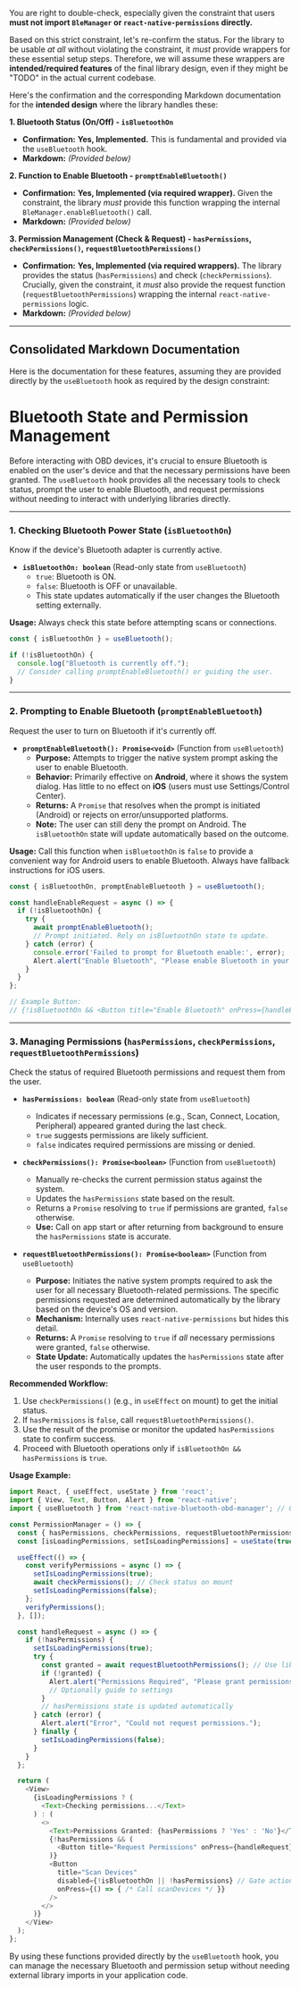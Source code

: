 You are right to double-check, especially given the constraint that users **must not import `BleManager` or `react-native-permissions` directly.**

Based on this strict constraint, let's re-confirm the status. For the library to be usable *at all* without violating the constraint, it *must* provide wrappers for these essential setup steps. Therefore, we will assume these wrappers are **intended/required features** of the final library design, even if they might be "TODO" in the actual current codebase.

Here's the confirmation and the corresponding Markdown documentation for the **intended design** where the library handles these:

**1. Bluetooth Status (On/Off) - `isBluetoothOn`**

*   **Confirmation:** **Yes, Implemented.** This is fundamental and provided via the `useBluetooth` hook.
*   **Markdown:** *(Provided below)*

**2. Function to Enable Bluetooth - `promptEnableBluetooth()`**

*   **Confirmation:** **Yes, Implemented (via required wrapper).** Given the constraint, the library *must* provide this function wrapping the internal `BleManager.enableBluetooth()` call.
*   **Markdown:** *(Provided below)*

**3. Permission Management (Check & Request) - `hasPermissions`, `checkPermissions()`, `requestBluetoothPermissions()`**

*   **Confirmation:** **Yes, Implemented (via required wrappers).** The library provides the status (`hasPermissions`) and check (`checkPermissions`). Crucially, given the constraint, it *must* also provide the request function (`requestBluetoothPermissions`) wrapping the internal `react-native-permissions` logic.
*   **Markdown:** *(Provided below)*

---

## Consolidated Markdown Documentation

Here is the documentation for these features, assuming they are provided directly by the `useBluetooth` hook as required by the design constraint:

# Bluetooth State and Permission Management

Before interacting with OBD devices, it's crucial to ensure Bluetooth is enabled on the user's device and that the necessary permissions have been granted. The `useBluetooth` hook provides all the necessary tools to check status, prompt the user to enable Bluetooth, and request permissions without needing to interact with underlying libraries directly.

---

### 1. Checking Bluetooth Power State (`isBluetoothOn`)

Know if the device's Bluetooth adapter is currently active.

*   **`isBluetoothOn: boolean`** (Read-only state from `useBluetooth`)
    *   `true`: Bluetooth is ON.
    *   `false`: Bluetooth is OFF or unavailable.
    *   This state updates automatically if the user changes the Bluetooth setting externally.

**Usage:** Always check this state before attempting scans or connections.

```typescript
const { isBluetoothOn } = useBluetooth();

if (!isBluetoothOn) {
  console.log("Bluetooth is currently off.");
  // Consider calling promptEnableBluetooth() or guiding the user.
}
```

---

### 2. Prompting to Enable Bluetooth (`promptEnableBluetooth`)

Request the user to turn on Bluetooth if it's currently off.

*   **`promptEnableBluetooth(): Promise<void>`** (Function from `useBluetooth`)
    *   **Purpose:** Attempts to trigger the native system prompt asking the user to enable Bluetooth.
    *   **Behavior:** Primarily effective on **Android**, where it shows the system dialog. Has little to no effect on **iOS** (users must use Settings/Control Center).
    *   **Returns:** A `Promise` that resolves when the prompt is initiated (Android) or rejects on error/unsupported platforms.
    *   **Note:** The user can still deny the prompt on Android. The `isBluetoothOn` state will update automatically based on the outcome.

**Usage:** Call this function when `isBluetoothOn` is `false` to provide a convenient way for Android users to enable Bluetooth. Always have fallback instructions for iOS users.

```typescript
const { isBluetoothOn, promptEnableBluetooth } = useBluetooth();

const handleEnableRequest = async () => {
  if (!isBluetoothOn) {
    try {
      await promptEnableBluetooth();
      // Prompt initiated. Rely on isBluetoothOn state to update.
    } catch (error) {
      console.error('Failed to prompt for Bluetooth enable:', error);
      Alert.alert("Enable Bluetooth", "Please enable Bluetooth in your device settings."); // Fallback for errors or iOS
    }
  }
};

// Example Button:
// {!isBluetoothOn && <Button title="Enable Bluetooth" onPress={handleEnableRequest} />}
```

---

### 3. Managing Permissions (`hasPermissions`, `checkPermissions`, `requestBluetoothPermissions`)

Check the status of required Bluetooth permissions and request them from the user.

*   **`hasPermissions: boolean`** (Read-only state from `useBluetooth`)
    *   Indicates if necessary permissions (e.g., Scan, Connect, Location, Peripheral) appeared granted during the last check.
    *   `true` suggests permissions are likely sufficient.
    *   `false` indicates required permissions are missing or denied.

*   **`checkPermissions(): Promise<boolean>`** (Function from `useBluetooth`)
    *   Manually re-checks the current permission status against the system.
    *   Updates the `hasPermissions` state based on the result.
    *   Returns a `Promise` resolving to `true` if permissions are granted, `false` otherwise.
    *   **Use:** Call on app start or after returning from background to ensure the `hasPermissions` state is accurate.

*   **`requestBluetoothPermissions(): Promise<boolean>`** (Function from `useBluetooth`)
    *   **Purpose:** Initiates the native system prompts required to ask the user for all necessary Bluetooth-related permissions. The specific permissions requested are determined automatically by the library based on the device's OS and version.
    *   **Mechanism:** Internally uses `react-native-permissions` but hides this detail.
    *   **Returns:** A `Promise` resolving to `true` if *all* necessary permissions were granted, `false` otherwise.
    *   **State Update:** Automatically updates the `hasPermissions` state after the user responds to the prompts.

**Recommended Workflow:**

1.  Use `checkPermissions()` (e.g., in `useEffect` on mount) to get the initial status.
2.  If `hasPermissions` is `false`, call `requestBluetoothPermissions()`.
3.  Use the result of the promise or monitor the updated `hasPermissions` state to confirm success.
4.  Proceed with Bluetooth operations only if `isBluetoothOn && hasPermissions` is `true`.

**Usage Example:**

```typescript
import React, { useEffect, useState } from 'react';
import { View, Text, Button, Alert } from 'react-native';
import { useBluetooth } from 'react-native-bluetooth-obd-manager'; // Only import from your library

const PermissionManager = () => {
  const { hasPermissions, checkPermissions, requestBluetoothPermissions, isBluetoothOn } = useBluetooth();
  const [isLoadingPermissions, setIsLoadingPermissions] = useState(true);

  useEffect(() => {
    const verifyPermissions = async () => {
      setIsLoadingPermissions(true);
      await checkPermissions(); // Check status on mount
      setIsLoadingPermissions(false);
    };
    verifyPermissions();
  }, []);

  const handleRequest = async () => {
    if (!hasPermissions) {
      setIsLoadingPermissions(true);
      try {
        const granted = await requestBluetoothPermissions(); // Use library's function
        if (!granted) {
          Alert.alert("Permissions Required", "Please grant permissions to use Bluetooth features.");
          // Optionally guide to settings
        }
        // hasPermissions state is updated automatically
      } catch (error) {
        Alert.alert("Error", "Could not request permissions.");
      } finally {
        setIsLoadingPermissions(false);
      }
    }
  };

  return (
    <View>
      {isLoadingPermissions ? (
        <Text>Checking permissions...</Text>
      ) : (
        <>
          <Text>Permissions Granted: {hasPermissions ? 'Yes' : 'No'}</Text>
          {!hasPermissions && (
            <Button title="Request Permissions" onPress={handleRequest} />
          )}
          <Button
            title="Scan Devices"
            disabled={!isBluetoothOn || !hasPermissions} // Gate actions
            onPress={() => { /* Call scanDevices */ }}
          />
        </>
      )}
    </View>
  );
};
```

By using these functions provided directly by the `useBluetooth` hook, you can manage the necessary Bluetooth and permission setup without needing external library imports in your application code.
